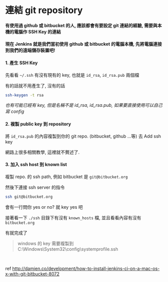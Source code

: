 連結 git repository
====

#### 有使用過 github 或 bitbucket 的人, 應該都會有要設定 git 連結的經驗, 需要與本機的電腦作 SSH Key 的連結

#### 現在 Jenkins 就是我們當初使用 github 或 bitbucket 的電腦本機, 先將電腦連接到我們的遠端儲存裝置吧!

#### 1. 產生 SSH Key

先看看 ```~/.ssh``` 有沒有現有的 key, 也就是 ```id_rsa```, ```id_rsa.pub``` 兩個檔

有的話就不用產生了, 沒有的話
```bash
ssh-keygen -t rsa
```
_也有可能已經有 key, 但是名稱不是 id_rsa, id_rsa.pub, 如果要直接使用可以自己寫 config_

#### 2. 複製 public key 到 repository

將 ```id_rsa.pub``` 的內容複製到你的 git repo. (bitbucket, github ...等) 去 Add ssh key

網路上很多相關教學, 這裡就不贅述了.

#### 3. 加入 ssh host 到 known list

複製 repo. 的 ssh path, 例如 bitbucket 是 ```git@bitbucket.org```

然後下連接 ssh server 的指令
```bash
ssh git@bitbucket.org
```
會有一行問你 yes or no? 就 key yes 吧

接著看一下 ```./ssh``` 目錄下有沒有 ```known_hosts``` 檔, 並且看看內容有沒有 ```bitbucket.org```

有就完成了

> windows 的 key 需要複製到 C:\Windows\System32\config\systemprofile.ssh

<br/>

ref http://damien.co/development/how-to-install-jenkins-ci-on-a-mac-os-x-with-git-bitbucket-8072
